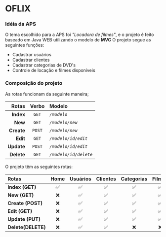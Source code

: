 # OFLIX

### Idéia da APS

O tema escolhido para a APS foi *"Locadora de filmes"*, e o projeto é feito baseado em Java WEB utilizando o modelo de **MVC**
O projeto segue as seguintes funções:
- Cadastrar usuários
- Cadastrar clientes
- Cadastrar categorias de DVD's
- Controle de locação e filmes disponíveis

### Composição do projeto

As rotas funcionam da seguinte maneira;

| Rotas | Verbo | Modelo |
| ---: | :---: | :--- |
| **Index**   | `GET` |*`/modelo`*
| **New**     | `GET` |*`/modelo/new`*
| **Create**  | `POST` |*`/modelo/new`*
| **Edit**       | `GET` |*`/modelo/id/edit`*
| **Update** | `POST` |*`/modelo/id/edit`*
| **Delete**   | `GET` |*`/modelo/id/delete`*

O projeto têm as seguintes rotas:

| Rotas               | Home    | Usuários | Clientes | Categorias | Filmes   | Locação |
| :------------------ | :-----: | :-----:  | :------: | :--------: | :-----: | :-----: |
| **Index (GET)**     |✅|✅ |✅ |✅   |✅|✅|
| **New (GET)**       |❌|✅ |✅ |✅   |✅|✅|
| **Create (POST)**   |❌|✅ |✅ |✅   |✅|✅|
| **Edit (GET)**      |❌|✅ |✅ |✅   |✅|✅|
| **Update (PUT)**    |❌|✅ |✅ |✅   |✅|✅|
| **Delete(DELETE)**  |❌|✅ |✅ |❌   |❌|❌|
